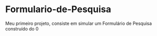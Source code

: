 # Formulario-de-Pesquisa
Meu primeiro projeto, consiste em simular um Formulário de Pesquisa construído do 0
